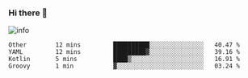 ### Hi there 👋

<!--
**seyrenus/seyrenus** is a ✨ _special_ ✨ repository because its `README.md` (this file) appears on your GitHub profile.

Here are some ideas to get you started:

- 🔭 I’m currently working on ...
- 🌱 I’m currently learning ...
- 👯 I’m looking to collaborate on ...
- 🤔 I’m looking for help with ...
- 💬 Ask me about ...
- 📫 How to reach me: ...
- 😄 Pronouns: ...
- ⚡ Fun fact: ...
-->
![info](https://github-readme-stats.vercel.app/api?username=seyrenus&show_icons=true&count_private=true&hide=prs&theme=default_repocard)

<!--START_SECTION:waka-->
```text
Other        12 mins         ██████████░░░░░░░░░░░░░░░   40.47 % 
YAML         12 mins         █████████▓░░░░░░░░░░░░░░░   39.16 % 
Kotlin       5 mins          ████▒░░░░░░░░░░░░░░░░░░░░   16.91 % 
Groovy       1 min           ▓░░░░░░░░░░░░░░░░░░░░░░░░   03.24 % 
```
<!--END_SECTION:waka-->

